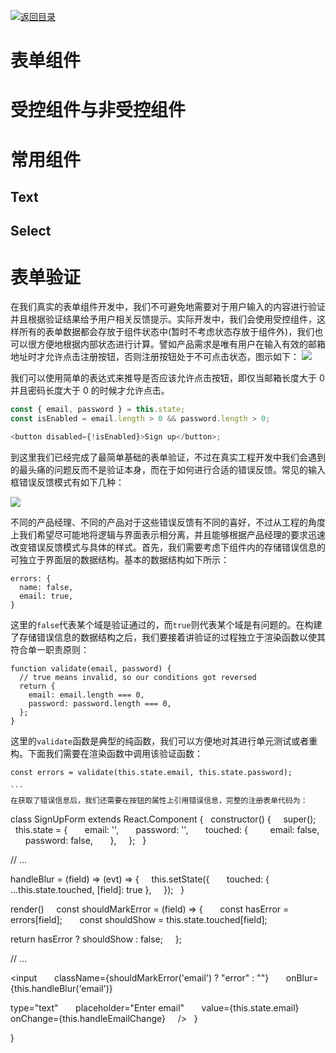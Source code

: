 [![返回目录](https://parg.co/UY3)](https://parg.co/U0I)

# 表单组件

# 受控组件与非受控组件

# 常用组件

## Text

## Select

# 表单验证

在我们真实的表单组件开发中，我们不可避免地需要对于用户输入的内容进行验证并且根据验证结果给予用户相关反馈提示。实际开发中，我们会使用受控组件，这样所有的表单数据都会存放于组件状态中(暂时不考虑状态存放于组件外)，我们也可以很方便地根据内部状态进行计算。譬如产品需求是唯有用户在输入有效的邮箱地址时才允许点击注册按钮，否则注册按钮处于不可点击状态，图示如下：
![](https://coding.net/u/hoteam/p/Cache/git/raw/master/2017/1/2/flow.png)

我们可以使用简单的表达式来推导是否应该允许点击按钮，即仅当邮箱长度大于 0 并且密码长度大于 0 的时候才允许点击。

```js
const { email, password } = this.state;
const isEnabled = email.length > 0 && password.length > 0;

<button disabled={!isEnabled}>Sign up</button>;
```

到这里我们已经完成了最简单基础的表单验证，不过在真实工程开发中我们会遇到的最头痛的问题反而不是验证本身，而在于如何进行合适的错误反馈。常见的输入框错误反馈模式有如下几种：

![](https://coding.net/u/hoteam/p/Cache/git/raw/master/2017/1/2/Group.png)

不同的产品经理、不同的产品对于这些错误反馈有不同的喜好，不过从工程的角度上我们希望尽可能地将逻辑与界面表示相分离，并且能够根据产品经理的要求迅速改变错误反馈模式与具体的样式。首先，我们需要考虑下组件内的存储错误信息的可独立于界面层的数据结构。基本的数据结构如下所示：

```
errors: {
  name: false,
  email: true,
}
```

这里的`false`代表某个域是验证通过的，而`true`则代表某个域是有问题的。在构建了存储错误信息的数据结构之后，我们要接着讲验证的过程独立于渲染函数以使其符合单一职责原则：

```
function validate(email, password) {
  // true means invalid, so our conditions got reversed
  return {
    email: email.length === 0,
    password: password.length === 0,
  };
}
```

这里的`validate`函数是典型的纯函数，我们可以方便地对其进行单元测试或者重构。下面我们需要在渲染函数中调用该验证函数：

````
const errors = validate(this.state.email, this.state.password);

```
在获取了错误信息后，我们还需要在按钮的属性上引用错误信息，完整的注册表单代码为：
````

class SignUpForm extends React.Component {
  constructor() {
    super();
    this.state = {
      email: '',
      password: '',
      touched: {
        email: false,
        password: false,
      },
    };
  }

// ...

handleBlur = (field) => (evt) => {
    this.setState({
      touched: { ...this.state.touched, [field]: true },
    });
  }

render()
    const shouldMarkError = (field) => {
      const hasError = errors[field];
      const shouldShow = this.state.touched[field];

return hasError ? shouldShow : false;
    };

// ...

<input
      className={shouldMarkError('email') ? "error" : ""}
      onBlur={this.handleBlur('email')}

type="text"
      placeholder="Enter email"
      value={this.state.email}
      onChange={this.handleEmailChange}
    />
  }

}

```

```
